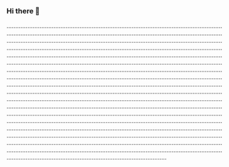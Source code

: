 ### Hi there 👋

....................................................................................................................................................................................................................................................................................................................................................................................................................................................................................................................................................................................................................................................................................................................................................................................................................................................................................................................................................................................................................................................................................................................................................................................................................................................................................................................................................................................................................................................................................................................................................................................................................................................................................................................................................................................................................................................................................................................................................................................................................................................................................................................................................................................................................................................................................................................................................................................................................